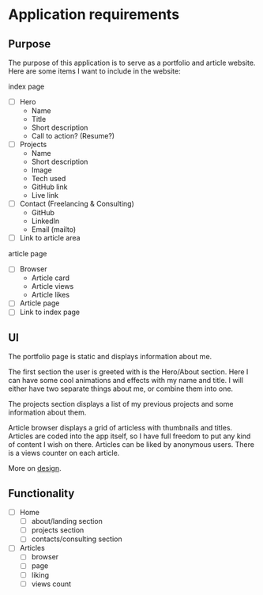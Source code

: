 # Application requirements

## Purpose

The purpose of this application is to serve as a portfolio and article website.
Here are some items I want to include in the website:

index page

- [ ] Hero
  - Name
  - Title
  - Short description
  - Call to action? (Resume?)
- [ ] Projects
  - Name
  - Short description
  - Image
  - Tech used
  - GitHub link
  - Live link
- [ ] Contact (Freelancing & Consulting)
  - GitHub
  - LinkedIn
  - Email (mailto)
- [ ] Link to article area

article page

- [ ] Browser
  - Article card
  - Article views
  - Article likes
- [ ] Article page
- [ ] Link to index page

## UI

The portfolio page is static and displays information about me.

The first section the user is greeted with is the Hero/About section. Here I can
have some cool animations and effects with my name and title. I will either have
two separate things about me, or combine them into one.

The projects section displays a list of my previous projects and some
information about them.

Article browser displays a grid of articless with thumbnails and titles.
Articles are coded into the app itself, so I have full freedom to put any kind
of content I wish on there. Articles can be liked by anonymous users. There is a
views counter on each article.

More on [design](design.md).

## Functionality

- [ ] Home
  - [ ] about/landing section
  - [ ] projects section
  - [ ] contacts/consulting section
- [ ] Articles
  - [ ] browser
  - [ ] page
  - [ ] liking
  - [ ] views count
